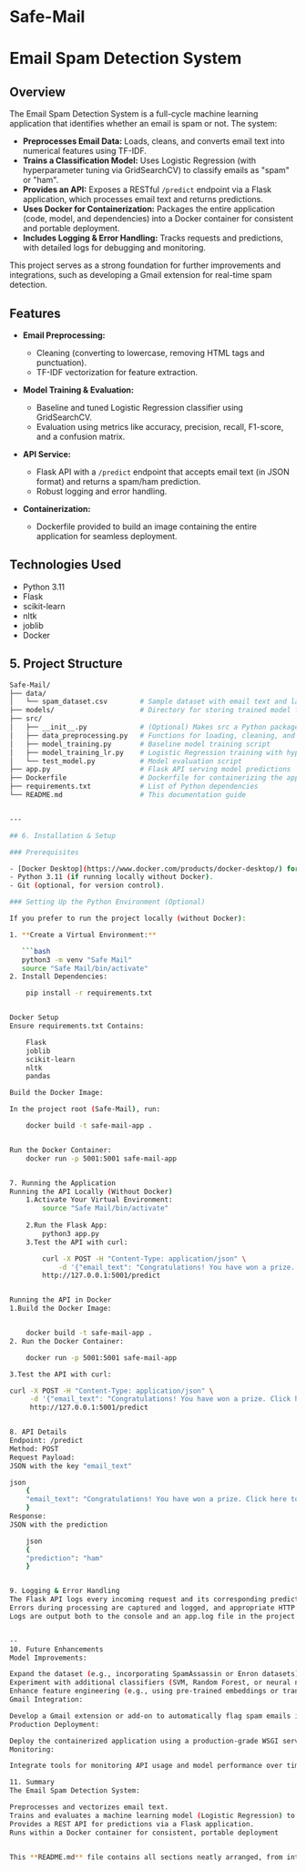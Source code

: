 # Safe-Mail
# Email Spam Detection System

## Overview

The Email Spam Detection System is a full-cycle machine learning application that identifies whether an email is spam or not. The system:

- **Preprocesses Email Data:** Loads, cleans, and converts email text into numerical features using TF-IDF.
- **Trains a Classification Model:** Uses Logistic Regression (with hyperparameter tuning via GridSearchCV) to classify emails as "spam" or "ham".
- **Provides an API:** Exposes a RESTful `/predict` endpoint via a Flask application, which processes email text and returns predictions.
- **Uses Docker for Containerization:** Packages the entire application (code, model, and dependencies) into a Docker container for consistent and portable deployment.
- **Includes Logging & Error Handling:** Tracks requests and predictions, with detailed logs for debugging and monitoring.

This project serves as a strong foundation for further improvements and integrations, such as developing a Gmail extension for real-time spam detection.

## Features

- **Email Preprocessing:**  
  - Cleaning (converting to lowercase, removing HTML tags and punctuation).  
  - TF-IDF vectorization for feature extraction.
  
- **Model Training & Evaluation:**  
  - Baseline and tuned Logistic Regression classifier using GridSearchCV.
  - Evaluation using metrics like accuracy, precision, recall, F1-score, and a confusion matrix.

- **API Service:**  
  - Flask API with a `/predict` endpoint that accepts email text (in JSON format) and returns a spam/ham prediction.
  - Robust logging and error handling.

- **Containerization:**  
  - Dockerfile provided to build an image containing the entire application for seamless deployment.

## Technologies Used

- Python 3.11
- Flask
- scikit-learn
- nltk
- joblib
- Docker


## 5. Project Structure

```bash
Safe-Mail/
├── data/
│   └── spam_dataset.csv        # Sample dataset with email text and labels
├── models/                     # Directory for storing trained model files
├── src/
│   ├── __init__.py             # (Optional) Makes src a Python package
│   ├── data_preprocessing.py   # Functions for loading, cleaning, and vectorizing email data
│   ├── model_training.py       # Baseline model training script
│   ├── model_training_lr.py    # Logistic Regression training with hyperparameter tuning
│   └── test_model.py           # Model evaluation script
├── app.py                      # Flask API serving model predictions
├── Dockerfile                  # Dockerfile for containerizing the application
├── requirements.txt            # List of Python dependencies
└── README.md                   # This documentation guide


---

## 6. Installation & Setup

### Prerequisites

- [Docker Desktop](https://www.docker.com/products/docker-desktop/) for containerization.
- Python 3.11 (if running locally without Docker).
- Git (optional, for version control).

### Setting Up the Python Environment (Optional)

If you prefer to run the project locally (without Docker):

1. **Create a Virtual Environment:**

   ```bash
   python3 -m venv "Safe Mail"
   source "Safe Mail/bin/activate"
2. Install Dependencies:

    pip install -r requirements.txt


Docker Setup
Ensure requirements.txt Contains:

    Flask
    joblib
    scikit-learn
    nltk
    pandas

Build the Docker Image:

In the project root (Safe-Mail), run:

    docker build -t safe-mail-app .


Run the Docker Container:
    docker run -p 5001:5001 safe-mail-app  


7. Running the Application
Running the API Locally (Without Docker)
    1.Activate Your Virtual Environment:
        source "Safe Mail/bin/activate"
     
    2.Run the Flask App:
        python3 app.py
    3.Test the API with curl:

        curl -X POST -H "Content-Type: application/json" \
            -d '{"email_text": "Congratulations! You have won a prize. Click here to claim it."}' \
        http://127.0.0.1:5001/predict


Running the API in Docker
1.Build the Docker Image:


    docker build -t safe-mail-app .
2. Run the Docker Container:

    docker run -p 5001:5001 safe-mail-app

3.Test the API with curl:

curl -X POST -H "Content-Type: application/json" \
     -d '{"email_text": "Congratulations! You have won a prize. Click here to claim it."}' \
     http://127.0.0.1:5001/predict


8. API Details
Endpoint: /predict
Method: POST
Request Payload:
JSON with the key "email_text"

json
    {
    "email_text": "Congratulations! You have won a prize. Click here to claim it."
    }
Response:
JSON with the prediction

    json
    {
    "prediction": "ham"
    }


9. Logging & Error Handling
The Flask API logs every incoming request and its corresponding prediction.
Errors during processing are captured and logged, and appropriate HTTP status codes are returned.
Logs are output both to the console and an app.log file in the project root for debugging and monitoring.


--
10. Future Enhancements
Model Improvements:

Expand the dataset (e.g., incorporating SpamAssassin or Enron datasets).
Experiment with additional classifiers (SVM, Random Forest, or neural networks).
Enhance feature engineering (e.g., using pre-trained embeddings or transformer-based models).
Gmail Integration:

Develop a Gmail extension or add-on to automatically flag spam emails in Gmail.
Production Deployment:

Deploy the containerized application using a production-grade WSGI server (e.g., Gunicorn) behind a reverse proxy (e.g., Nginx).
Monitoring:

Integrate tools for monitoring API usage and model performance over time.

11. Summary
The Email Spam Detection System:

Preprocesses and vectorizes email text.
Trains and evaluates a machine learning model (Logistic Regression) to classify emails as spam or ham.
Provides a REST API for predictions via a Flask application.
Runs within a Docker container for consistent, portable deployment


This **README.md** file contains all sections neatly arranged, from introduction and installation steps to API usage, logging, and future enhancements. You can use this for documentation or present it as is. Let me know if you'd like any further changes!
